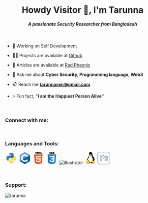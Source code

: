 <h1 align="center">Howdy Visitor 👋, I'm Tarunna</h1>
<h5 align="center">A passionate Security Researcher from Bangladesh</h5>
<br>

- 🔭 Working on Self Development

- 👨‍💻 Projects are available at [Github](https://github.com/T4RUNN4)

- 📝 Articles are available at [Red Pheonix](https://bit.ly/red_phoenix)

- 💬 Ask me about **Cyber Security, Programming language, Web3**

- 📫 Reach me **tarunnasen@gmail.com**

- ⚡ Fun fact, **"I am the Happiest Person Alive"**

<br>
<h3 align="left">Connect with me:</h3>
<p align="left">
<a href="https://bit.ly/red_phoenix" target="_blank"> <i class="fi fi-rr-add"></i> </a>
</p>

<br>
<h3 align="left">Languages and Tools:</h3>
<p align="left">
  <img src="https://raw.githubusercontent.com/devicons/devicon/master/icons/python/python-original.svg" alt="python" width="40" height="40"/>
  <img src="https://raw.githubusercontent.com/devicons/devicon/master/icons/c/c-original.svg" alt="c" width="40" height="40"/>
  <img src="https://raw.githubusercontent.com/devicons/devicon/master/icons/html5/html5-original-wordmark.svg" alt="html5" width="40" height="40"/>
  <img src="https://raw.githubusercontent.com/devicons/devicon/master/icons/css3/css3-original-wordmark.svg" alt="css3" width="40" height="40"/>
  <img src="https://www.vectorlogo.zone/logos/adobe_illustrator/adobe_illustrator-icon.svg" alt="illustrator" width="40" height="40"/>
  <img src="https://raw.githubusercontent.com/devicons/devicon/master/icons/linux/linux-original.svg" alt="linux" width="40" height="40"/>
  <img src="https://raw.githubusercontent.com/devicons/devicon/master/icons/photoshop/photoshop-line.svg" alt="photoshop" width="40" height="40"/>
</p>

<br>
<h3 align="left">Support:</h3>
<p><a href="https://www.buymeacoffee.com/tarunna"> <img align="left" src="https://cdn.buymeacoffee.com/buttons/v2/default-yellow.png" height="50" width="210" alt="tarunna" /></a></p><br><br>
